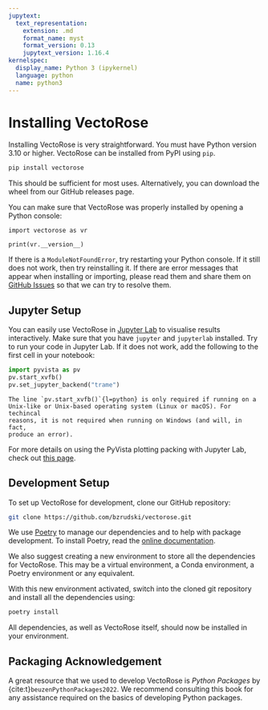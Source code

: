 ```yaml
---
jupytext:
  text_representation:
    extension: .md
    format_name: myst
    format_version: 0.13
    jupytext_version: 1.16.4
kernelspec:
  display_name: Python 3 (ipykernel)
  language: python
  name: python3
---
```

# Installing VectoRose

Installing VectoRose is very straightforward. You must have Python version
3.10 or higher. VectoRose can be installed from PyPI using `pip`.

```bash
pip install vectorose
```

This should be sufficient for most uses. Alternatively, you can download
the wheel from our GitHub releases page.

You can make sure that VectoRose was properly installed by opening a Python
console:

```{code-cell} ipython3
import vectorose as vr

print(vr.__version__)
```

If there is a `ModuleNotFoundError`, try restarting your Python console. If
it still does not work, then try reinstalling it. If there are error
messages that appear when installing or importing, please read them and
share them on [GitHub Issues](https://github.com/bzrudski/vectorose/issues)
so that we can try to resolve them.

## Jupyter Setup

You can easily use VectoRose in [Jupyter Lab](https://jupyter.org/) to
visualise results interactively. Make sure that you have `jupyter` and
`jupyterlab` installed. Try to run your code in Jupyter Lab. If it does not
work, add the following to the first cell in your notebook:

```python
import pyvista as pv
pv.start_xvfb()
pv.set_jupyter_backend("trame")
```

```{attention}
The line `pv.start_xvfb()`{l=python} is only required if running on a
Unix-like or Unix-based operating system (Linux or macOS). For techincal
reasons, it is not required when running on Windows (and will, in fact,
produce an error).
```

For more details on using the PyVista plotting packing with Jupyter Lab,
check out [this page](https://docs.pyvista.org/user-guide/jupyter/).

## Development Setup

To set up VectoRose for development, clone our GitHub repository:

```bash
git clone https://github.com/bzrudski/vectorose.git
```

We use [Poetry](https://python-poetry.org/) to manage our dependencies and
to help with package development. To install Poetry, read the [online
documentation](https://python-poetry.org/docs/#installation).

We also suggest creating a new environment to store all the dependencies
for VectoRose. This may be a virtual environment, a Conda environment, a
Poetry environment or any equivalent.

With this new environment activated, switch into the cloned git repository
and install all the dependencies using:

```bash
poetry install
```

All dependencies, as well as VectoRose itself, should now be installed in
your environment.

## Packaging Acknowledgement

A great resource that we used to develop VectoRose is *Python Packages* by
{cite:t}`beuzenPythonPackages2022`. We recommend consulting this book for
any assistance required on the basics of developing Python packages.

